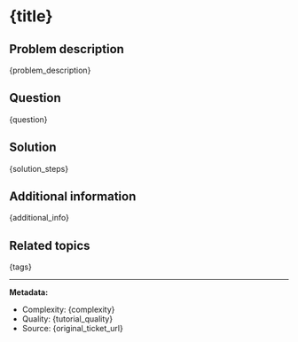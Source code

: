 
# {title}

## Problem description

{problem_description}

## Question

{question}

## Solution

{solution_steps}

## Additional information

{additional_info}

## Related topics

{tags}

---

**Metadata:**
- Complexity: {complexity}
- Quality: {tutorial_quality}
- Source: {original_ticket_url}